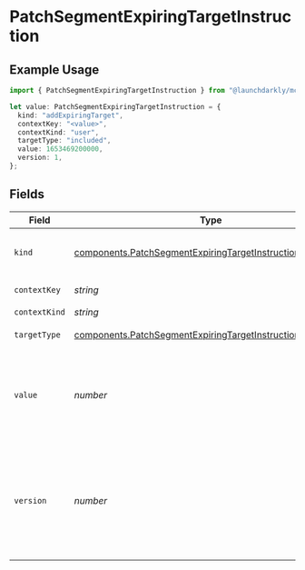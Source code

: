 # PatchSegmentExpiringTargetInstruction

## Example Usage

```typescript
import { PatchSegmentExpiringTargetInstruction } from "@launchdarkly/mcp-server/models/components";

let value: PatchSegmentExpiringTargetInstruction = {
  kind: "addExpiringTarget",
  contextKey: "<value>",
  contextKind: "user",
  targetType: "included",
  value: 1653469200000,
  version: 1,
};
```

## Fields

| Field                                                                                                                                                                                                                          | Type                                                                                                                                                                                                                           | Required                                                                                                                                                                                                                       | Description                                                                                                                                                                                                                    | Example                                                                                                                                                                                                                        |
| ------------------------------------------------------------------------------------------------------------------------------------------------------------------------------------------------------------------------------ | ------------------------------------------------------------------------------------------------------------------------------------------------------------------------------------------------------------------------------ | ------------------------------------------------------------------------------------------------------------------------------------------------------------------------------------------------------------------------------ | ------------------------------------------------------------------------------------------------------------------------------------------------------------------------------------------------------------------------------ | ------------------------------------------------------------------------------------------------------------------------------------------------------------------------------------------------------------------------------ |
| `kind`                                                                                                                                                                                                                         | [components.PatchSegmentExpiringTargetInstructionKind](../../models/components/patchsegmentexpiringtargetinstructionkind.md)                                                                                                   | :heavy_check_mark:                                                                                                                                                                                                             | The type of change to make to the context's removal date from this segment                                                                                                                                                     | addExpiringTarget                                                                                                                                                                                                              |
| `contextKey`                                                                                                                                                                                                                   | *string*                                                                                                                                                                                                                       | :heavy_check_mark:                                                                                                                                                                                                             | A unique key used to represent the context                                                                                                                                                                                     |                                                                                                                                                                                                                                |
| `contextKind`                                                                                                                                                                                                                  | *string*                                                                                                                                                                                                                       | :heavy_check_mark:                                                                                                                                                                                                             | The kind of context                                                                                                                                                                                                            | user                                                                                                                                                                                                                           |
| `targetType`                                                                                                                                                                                                                   | [components.PatchSegmentExpiringTargetInstructionTargetType](../../models/components/patchsegmentexpiringtargetinstructiontargettype.md)                                                                                       | :heavy_check_mark:                                                                                                                                                                                                             | The segment's target type                                                                                                                                                                                                      |                                                                                                                                                                                                                                |
| `value`                                                                                                                                                                                                                        | *number*                                                                                                                                                                                                                       | :heavy_minus_sign:                                                                                                                                                                                                             | The time, in Unix milliseconds, when the context should be removed from this segment. Required if <code>kind</code> is <code>addExpiringTarget</code> or <code>updateExpiringTarget</code>.                                    | 1653469200000                                                                                                                                                                                                                  |
| `version`                                                                                                                                                                                                                      | *number*                                                                                                                                                                                                                       | :heavy_minus_sign:                                                                                                                                                                                                             | The version of the expiring target to update. Optional and only used if <code>kind</code> is <code>updateExpiringTarget</code>. If included, update will fail if version doesn't match current version of the expiring target. | 1                                                                                                                                                                                                                              |